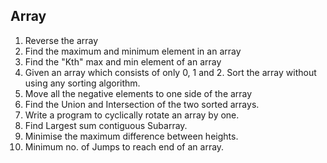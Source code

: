 ## Array
1.  Reverse the array
2.  Find the maximum and minimum element in an array
3. Find the "Kth" max and min element of an array
4. Given an array which consists of only 0, 1 and 2. Sort the array without using any sorting algorithm.
5. Move all the negative elements to one side of the array
6. Find the Union and Intersection of the two sorted arrays.
7. Write a program to cyclically rotate an array by one.
8. Find Largest sum contiguous Subarray.
9. Minimise the maximum difference between heights.
10. Minimum no. of Jumps to reach end of an array.
